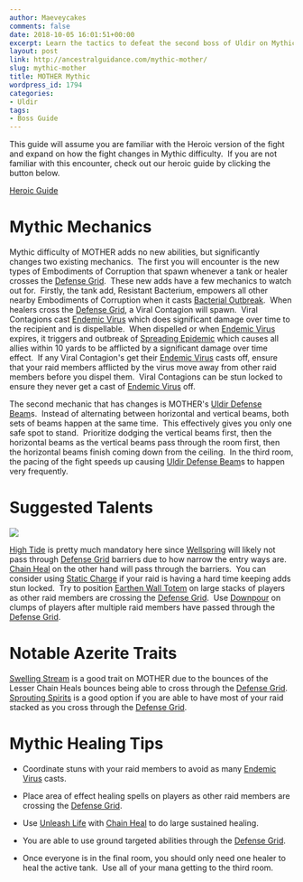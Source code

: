 ```yaml
---
author: Maeveycakes
comments: false
date: 2018-10-05 16:01:51+00:00
excerpt: Learn the tactics to defeat the second boss of Uldir on Mythic!
layout: post
link: http://ancestralguidance.com/mythic-mother/
slug: mythic-mother
title: MOTHER Mythic
wordpress_id: 1794
categories:
- Uldir
tags:
- Boss Guide
---
```


This guide will assume you are familiar with the Heroic version of the fight and expand on how the fight changes in Mythic difficulty.  If you are not familiar with this encounter, check out our heroic guide by clicking the button below.

[
Heroic Guide
](https://ancestralguidance.com/mother/)


# Mythic Mechanics


Mythic difficulty of MOTHER adds no new abilities, but significantly changes two existing mechanics.  The first you will encounter is the new types of Embodiments of Corruption that spawn whenever a tank or healer crosses the [Defense Grid](https://www.wowhead.com/spell=267821/defense-grid).  These new adds have a few mechanics to watch out for.  Firstly, the tank add, Resistant Bacterium, empowers all other nearby Embodiments of Corruption when it casts [Bacterial Outbreak](https://www.wowhead.com/spell=279669/bacterial-outbreak).  When healers cross the [Defense Grid](https://www.wowhead.com/spell=267821/defense-grid), a Viral Contagion will spawn.  Viral Contagions cast [Endemic Virus](https://www.wowhead.com/spell=279662/endemic-virus) which does significant damage over time to the recipient and is dispellable.  When dispelled or when [Endemic Virus](https://www.wowhead.com/spell=279662/endemic-virus) expires, it triggers and outbreak of [Spreading Epidemic](https://www.wowhead.com/spell=279663/spreading-epidemic) which causes all allies within 10 yards to be afflicted by a significant damage over time effect.  If any Viral Contagion's get their [Endemic Virus](https://www.wowhead.com/spell=279662/endemic-virus) casts off, ensure that your raid members afflicted by the virus move away from other raid members before you dispel them.  Viral Contagions can be stun locked to ensure they never get a cast of [Endemic Virus](https://www.wowhead.com/spell=279662/endemic-virus) off.

The second mechanic that has changes is MOTHER's [Uldir Defense Beam](https://www.wowhead.com/spell=268245/uldir-defensive-beam)s.  Instead of alternating between horizontal and vertical beams, both sets of beams happen at the same time.  This effectively gives you only one safe spot to stand.  Prioritize dodging the vertical beams first, then the horizontal beams as the vertical beams pass through the room first, then the horizontal beams finish coming down from the ceiling.  In the third room, the pacing of the fight speeds up causing [Uldir Defense Beam](https://www.wowhead.com/spell=268245/uldir-defensive-beam)s to happen very frequently.


# Suggested Talents


![](http://ancestralguidance.com/wp-content/uploads/2018/09/MMother.png)

[High Tide](https://www.wowhead.com/spell=157154/high-tide) is pretty much mandatory here since [Wellspring](https://www.wowhead.com/spell=197995/wellspring) will likely not pass through [Defense Grid](https://www.wowhead.com/spell=267821/defense-grid) barriers due to how narrow the entry ways are.  [Chain Heal](https://www.wowhead.com/spell=1064/chain-heal) on the other hand will pass through the barriers.  You can consider using [Static Charge](https://www.wowhead.com/spell=265046/static-charge) if your raid is having a hard time keeping adds stun locked.  Try to position [Earthen Wall Totem](https://www.wowhead.com/spell=198838/earthen-wall-totem) on large stacks of players as other raid members are crossing the [Defense Grid](https://www.wowhead.com/spell=267821/defense-grid).  Use [Downpour](https://www.wowhead.com/spell=207778/downpour) on clumps of players after multiple raid members have passed through the [Defense Grid](https://www.wowhead.com/spell=267821/defense-grid).


# Notable Azerite Traits


[Swelling Stream](https://www.wowhead.com/spell=275488/swelling-stream) is a good trait on MOTHER due to the bounces of the Lesser Chain Heals bounces being able to cross through the [Defense Grid](https://www.wowhead.com/spell=267821/defense-grid).  [Sprouting Spirits](https://www.wowhead.com/spell=279504/spouting-spirits) is a good option if you are able to have most of your raid stacked as you cross through the [Defense Grid](https://www.wowhead.com/spell=267821/defense-grid).


# Mythic Healing Tips





 	
  * Coordinate stuns with your raid members to avoid as many [Endemic Virus](https://www.wowhead.com/spell=279662/endemic-virus) casts.

 	
  * Place area of effect healing spells on players as other raid members are crossing the [Defense Grid](https://www.wowhead.com/spell=267821/defense-grid).

 	
  * Use [Unleash Life](https://www.wowhead.com/spell=73685/unleash-life) with [Chain Heal](https://www.wowhead.com/spell=1064/chain-heal) to do large sustained healing.

 	
  * You are able to use ground targeted abilities through the [Defense Grid](https://www.wowhead.com/spell=267821/defense-grid).

 	
  * Once everyone is in the final room, you should only need one healer to heal the active tank.  Use all of your mana getting to the third room.


